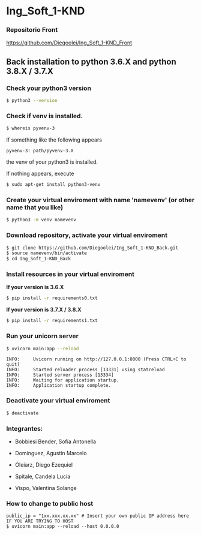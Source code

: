 # Ing_Soft_1-KND

### Repositorio Front 
https://github.com/Diegoolei/Ing_Soft_1-KND_Front

## Back installation to python 3.6.X and python 3.8.X / 3.7.X

### Check your python3 version

```bash
$ python3 --version
```

### Check if venv is installed.

```bash
$ whereis pyvenv-3
```

If something like the following appears

```
pyvenv-3: path/pyvenv-3.X
```

the venv of your python3 is installed.

If nothing appears, execute

```bash
$ sudo apt-get install python3-venv
```

### Create your virtual enviroment with name 'namevenv' (or other name that you like)

```bash
$ python3 -m venv namevenv
```

### Download repository, activate your virtual enviroment

```bash
$ git clone https://github.com/Diegoolei/Ing_Soft_1-KND_Back.git
$ source namevenv/bin/activate
$ cd Ing_Soft_1-KND_Back
```

### Install resources in your virtual enviroment

**If your version is 3.6.X** 

```bash
$ pip install -r requirements0.txt
```

**If your version is 3.7.X / 3.8.X**

```bash
$ pip install -r requirements1.txt
```

### Run your unicorn server 

```bash
$ uvicorn main:app --reload
```

```
INFO:     Uvicorn running on http://127.0.0.1:8000 (Press CTRL+C to quit)
INFO:     Started reloader process [13331] using statreload
INFO:     Started server process [13334]
INFO:     Waiting for application startup.
INFO:     Application startup complete.
```

### Deactivate your virtual enviroment

```bash
$ deactivate
```

### Integrantes:
- Bobbiesi Bender, Sofía Antonella

- Domínguez, Agustín Marcelo

- Oleiarz, Diego Ezequiel

- Spitale, Candela Lucía

- Vispo, Valentina Solange

### How to change to public host

```
public_ip = "1xx.xxx.xx.xx" # Insert your own public IP address here IF YOU ARE TRYING TO HOST
$ uvicorn main:app --reload --host 0.0.0.0
```
